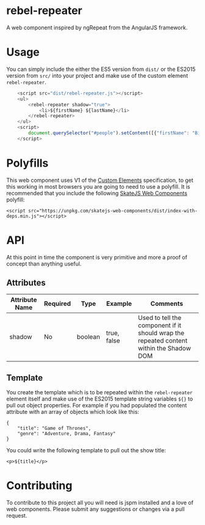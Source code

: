 rebel-repeater
==============

A web component inspired by ngRepeat from the AngularJS framework.

Usage
=====

You can simply include the either the ES5 version from `dist/` or the ES2015 version from `src/` into your project and make use of the custom element `rebel-repeater`.

```javascript
    <script src="dist/rebel-repeater.js"></script>
    <ul>
        <rebel-repeater shadow="true">
            <li>${firstName} ${lastName}</li>
        </rebel-repeater>
    </ul>
    <script>
        document.querySelector("#people").setContent([{"firstName": "Bilbo", "lastName": "Baggins"}, {"firstName": "Frodo", "lastName": "Baggins"}, {"firstName": "Samwise", "lastName": "Gamgee"}]);
    </script>
```

Polyfills
=========

This web component uses V1 of the [Custom Elements](https://developers.google.com/web/fundamentals/getting-started/primers/customelements) specification, to get this working in most browsers you are going to need to use a polyfill. It is recommended that you include the following [SkateJS Web Components](https://github.com/skatejs/web-components) polyfill:

`<script src="https://unpkg.com/skatejs-web-components/dist/index-with-deps.min.js"></script>`

API
===

At this point in time the component is very primitive and more a proof of concept than anything useful. 

Attributes
----------

| Attribute Name | Required | Type | Example | Comments |
| -------------- | -------- | ---- | ------- | -------- |
| shadow         |   No   | boolean | true, false | Used to tell the component if it should wrap the repeated content within the Shadow DOM |

Template
--------

You create the template which is to be repeated within the `rebel-repeater` element itself and make use of the ES2015 template string variables `${}` to pull out object properties. For example if you had populated the content attribute with an array of objects which look like this:

```
{
    "title": "Game of Thrones",
    "genre": "Adventure, Drama, Fantasy"
}
```

You could write the following template to pull out the show title:

`<p>${title}</p>`

Contributing
============

To contribute to this project all you will need is jspm installed and a love of web components. Please submit any suggestions or changes via a pull request.